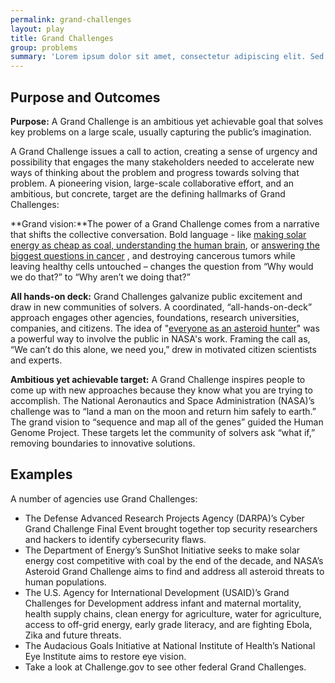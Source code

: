 ```yaml
---
permalink: grand-challenges
layout: play
title: Grand Challenges
group: problems
summary: 'Lorem ipsum dolor sit amet, consectetur adipiscing elit. Sed congue aliquet tincidunt. Cras in libero rhoncus, semper metus eu, finibus nunc. Nunc feugiat lorem tellus, et sollicitudin eros feugiat vitae.'
---
```


## Purpose and Outcomes

**Purpose:** A Grand Challenge is an ambitious yet achievable goal that solves key problems on a large scale, usually capturing the public’s imagination.

A Grand Challenge issues a call to action, creating a sense of urgency and possibility that engages the many stakeholders needed to accelerate new ways of thinking about the problem and progress towards solving that problem. A pioneering vision, large-scale collaborative effort, and an ambitious, but concrete, target are the defining hallmarks of Grand Challenges:

**Grand vision:**The power of a Grand Challenge comes from a narrative that shifts the collective conversation. Bold language - like [making solar energy as cheap as coal, understanding the human brain](https://obamawhitehouse.archives.gov/blog/2014/10/09/brain-initiative-and-grand-challenge-scholars), or [answering the biggest questions in cancer](http://www.cancerresearchuk.org/about-us/cancer-news/press-release/2017-02-10-cancer-research-uk-announces-inaugural-grand-challenge-teams-to-answer-the-biggest-questions-in) , and destroying cancerous tumors while leaving healthy cells untouched – changes the question from “Why would we do that?” to “Why aren’t we doing that?”

**All hands-on deck:** Grand Challenges galvanize public excitement and draw in new communities of solvers. A coordinated, “all-hands-on-deck” approach engages other agencies, foundations, research universities, companies, and citizens. The idea of "[everyone as an asteroid hunter](https://www.nasa.gov/press/2014/march/be-an-asteroid-hunter-in-nasas-first-asteroid-grand-challenge-contest-series/)" was a powerful way to involve the public in NASA's work. Framing the call as, “We can’t do this alone, we need you,” drew in motivated citizen scientists and experts.

**Ambitious yet achievable target:**  A Grand Challenge inspires people to come up with new approaches because they know what you are trying to accomplish. The National Aeronautics and Space Administration (NASA)’s challenge was to “land a man on the moon and return him safely to earth.” The grand vision to “sequence and map all of the genes” guided the Human Genome Project. These targets let the community of solvers ask “what if,” removing boundaries to innovative solutions.

## Examples
A number of agencies use Grand Challenges:
- The Defense Advanced Research Projects Agency (DARPA)’s Cyber Grand Challenge Final Event brought together top security researchers and hackers to identify cybersecurity flaws.
- The Department of Energy’s SunShot Initiative seeks to make solar energy cost competitive with coal by the end of the decade, and NASA’s Asteroid Grand Challenge aims to find and address all asteroid threats to human populations.
- The U.S. Agency for International Development (USAID)’s Grand Challenges for Development address infant and maternal mortality, health supply chains, clean energy for agriculture, water for agriculture, access to off-grid energy, early grade literacy, and are fighting Ebola, Zika and future threats.
- The Audacious Goals Initiative at National Institute of Health’s National Eye Institute aims to restore eye vision.
- Take a look at Challenge.gov to see other federal Grand Challenges.

